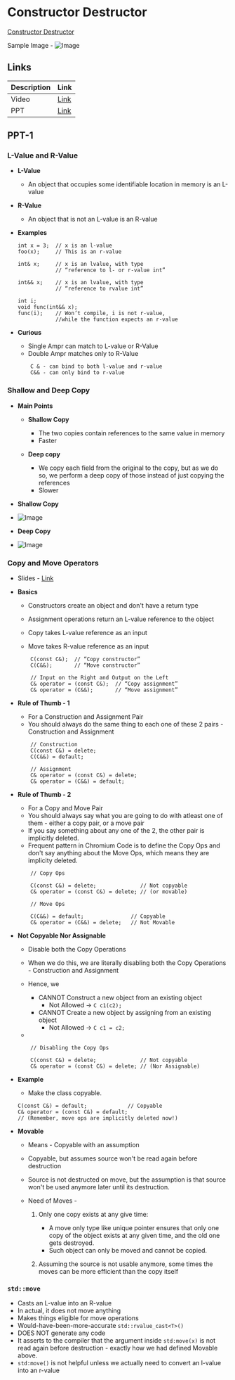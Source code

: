 # Constructor Destructor

[Constructor Destructor](./docs/Constructor%20Destructor.pdf)


Sample Image - ![Image](https://drive.google.com/uc?id=)

## Links

| Description | Link                                                                                                                                                              |
| ----------- | ----------------------------------------------------------------------------------------------------------------------------------------------------------------- |
| Video       | [Link](https://www.youtube.com/watch?v=ZoMkfOK-xKM )                                                                                                              |
| PPT         | [Link](https://docs.google.com/presentation/d/1aW5UvMqr7nIeWDMVlXh0It4pit8MBMlwfp1OcgwH9Zg/edit?resourcekey=0-w-NXIU6M8dxTngKHJxPOgw#slide=id.gd01c13137e_0_202 ) |
  
## PPT-1

### L-Value and R-Value

*   **L-Value**
    *   An object that occupies some identifiable location in memory is an L-value
  
*   **R-Value**
    *   An object that is not an L-value is an R-value

*   **Examples**

    ```
    int x = 3;  // x is an l-value
    foo(x);     // This is an r-value

    int& x;     // x is an lvalue, with type
                // “reference to l- or r-value int”

    int&& x;    // x is an lvalue, with type
                // “reference to rvalue int”

    int i;
    void func(int&& x);
    func(i);    // Won’t compile, i is not r-value, 
                //while the function expects an r-value
    ```

*   **Curious**
  
    *   Single Ampr can match to L-value or R-Value
    *   Double Ampr matches only to R-Value
  
    ```
        C & - can bind to both l-value and r-value
        C&& - can only bind to r-value
    ```

### Shallow and Deep Copy

*   **Main Points**

    *   **Shallow Copy**
        *   The two copies contain references to the same value in memory
        *   Faster
  
    *   **Deep copy**
        *   We copy each field from the original to the copy, but as we do so, we perform a deep copy of those instead of just copying the references
        *   Slower

*   **Shallow Copy**
*   ![Image](https://drive.google.com/uc?id=1Yg5QfEG_MX7TxkphsSORP68goeTn4wmK)

*   **Deep Copy**
*   ![Image](https://drive.google.com/uc?id=1jZxRBJJ4DUq_0BIXnQ0i-FAzSWuZzt0a)


### Copy and Move Operators

* Slides -  [Link](https://docs.google.com/presentation/d/1aW5UvMqr7nIeWDMVlXh0It4pit8MBMlwfp1OcgwH9Zg/edit?resourcekey=0-w-NXIU6M8dxTngKHJxPOgw#slide=id.gd01c13137e_2_38)

*  **Basics** 

    *   Constructors create an object and don't have a return type
    *   Assignment operations return an L-value reference to the object
  
    *   Copy takes L-value reference as an input
    *   Move takes R-value reference as an input

  
    ```
        C(const C&);  // “Copy constructor”
        C(C&&);       // “Move constructor”

        // Input on the Right and Output on the Left
        C& operator = (const C&);  // “Copy assignment”
        C& operator = (C&&);       // “Move assignment”
    ```

*   **Rule of Thumb - 1**
  
    *   For a Construction and Assignment Pair
    *   You should always do the same thing to each one of these 2 pairs - Construction and Assignment

    ```
        // Construction
        C(const C&) = delete;
        C(C&&) = default;
        
        // Assignment
        C& operator = (const C&) = delete;
        C& operator = (C&&) = default;

    ```

*   **Rule of Thumb - 2** 
 
    *   For a Copy and Move Pair
    *   You should always say what you are going to do with atleast one of them - either a copy pair, or a move pair
    *   If you say something about any one of the 2, the other pair is implicitly deleted.
    *   Frequent pattern in Chromium Code is to define the Copy Ops and don't say anything about the Move Ops, which means they are implicity deleted. 

    ```
        // Copy Ops

        C(const C&) = delete;              // Not copyable
        C& operator = (const C&) = delete; // (or movable)
    ```

    ```
        // Move Ops

        C(C&&) = default;               // Copyable
        C& operator = (C&&) = delete;   // Not Movable
    ```

*   **Not Copyable Nor Assignable**

    *  Disable both the Copy Operations
    *  When we do this, we are literally disabling both the Copy Operations - Construction and Assignment
    *  Hence, we
       *  CANNOT Construct a new object from an existing object
            *   Not Allowed -> `C c1(c2);`
       *  CANNOT Create a new object by assigning from an existing object
            *   Not Allowed -> `C c1 = c2;`

    *   
    ```
        // Disabling the Copy Ops

        C(const C&) = delete;              // Not copyable
        C& operator = (const C&) = delete; // (Nor Assignable)
    ```

*   **Example**
    *   Make the class copyable.

    ```
    C(const C&) = default;             // Copyable
    C& operator = (const C&) = default;
    // (Remember, move ops are implicitly deleted now!)
    ```

*   **Movable**
    *   Means - Copyable with an assumption
    *   Copyable, but assumes source won't be read again before destruction
    *   Source is not destructed on move, but the assumption is that source won't be used anymore later until its destruction. 
  
    *   Need of Moves - 

        1. Only one copy exists at any give time:
           *   A move only type like unique pointer ensures that only one copy of the object exists at any given time, and the old one gets destroyed. 
           *   Such object can only be moved and cannot be copied. 

        2.    Assuming the source is not usable anymore, some times the moves can be more efficient than the copy itself


### `std::move`
    
*   Casts an L-value into an R-value
*   In actual, it does not move anything
*   Makes things eligible for move operations
*   Would-have-been-more-accurate `std::rvalue_cast<T>()`
*   DOES NOT generate any code
*   It asserts to the compiler that the argument inside `std:move(x)` is not read again before destruction - exactly how we had defined Movable above.
*   `std:move()` is not helpful unless we actually need to convert an l-value into an r-value


